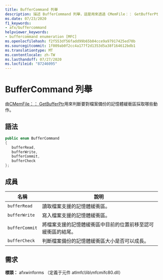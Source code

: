 ```yaml
---
title: BufferCommand 列舉
description: 描述 BufferCommand 列舉，這是用來透過 CMemFile：： GetBufferPtr （）處理記憶體檔案
ms.date: 07/23/2020
f1_keywords:
- afx/buffercommand
helpviewer_keywords:
- buffercommand enumeration [MFC]
ms.openlocfilehash: f2f553df56fadd99b65b04cce9a97917425ed70b
ms.sourcegitcommit: 1f009ab0f2cc4a177f2d1353d5a38f164612bdb1
ms.translationtype: MT
ms.contentlocale: zh-TW
ms.lasthandoff: 07/27/2020
ms.locfileid: "87246095"
---
```

# <a name="buffercommand-enumeration"></a>BufferCommand 列舉

由[CMemFile：： GetBufferPtr](cmemfile-class.md#getbufferptr)用來判斷要對檔案備份的記憶體緩衝區採取哪些動作。

## <a name="syntax"></a>語法

``` cpp
public enum BufferCommand
{
   bufferRead,
   bufferWrite,
   bufferCommit,
   bufferCheck
};
```

## <a name="members"></a>成員

|名稱|說明|
|-|-|
| `bufferRead` | 讀取檔案支援的記憶體緩衝區。 |
| `bufferWrite` | 寫入檔案支援的記憶體緩衝區。 |
| `bufferCommit` | 將檔案支援的記憶體緩衝區中目前的位置前移至認可緩衝區的結尾。 |
| `bufferCheck` | 判斷檔案備份的記憶體緩衝區大小是否可以成長。 |

## <a name="requirements"></a>需求

**標頭：** afxwinforms （定義于元件 atlmfc\lib\mfcmifc80.dll）

